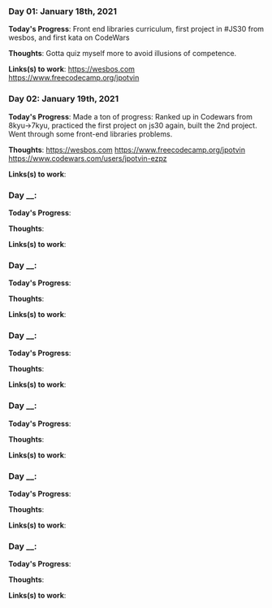 ### Day 01: January 18th, 2021

**Today's Progress**: Front end libraries curriculum, first project in #JS30 from wesbos, and first kata on CodeWars

**Thoughts**: Gotta quiz myself more to avoid illusions of competence.

**Links(s) to work**: https://wesbos.com https://www.freecodecamp.org/jpotvin

### Day 02: January 19th, 2021

**Today's Progress**: Made a ton of progress: Ranked up in Codewars from 8kyu->7kyu, practiced the first project on js30 again, built the 2nd project. Went through some front-end libraries problems.

**Thoughts**:  https://wesbos.com https://www.freecodecamp.org/jpotvin https://www.codewars.com/users/jpotvin-ezpz

**Links(s) to work**: 

### Day __:

**Today's Progress**:

**Thoughts**:

**Links(s) to work**:

### Day __:

**Today's Progress**:

**Thoughts**:

**Links(s) to work**:

### Day __:

**Today's Progress**:

**Thoughts**:

**Links(s) to work**:

### Day __:

**Today's Progress**:

**Thoughts**:

**Links(s) to work**:

### Day __:

**Today's Progress**:

**Thoughts**:

**Links(s) to work**:

### Day __:

**Today's Progress**:

**Thoughts**:

**Links(s) to work**:
